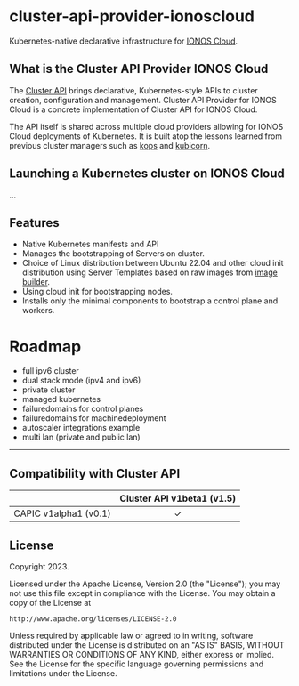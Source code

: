# cluster-api-provider-ionoscloud
Kubernetes-native declarative infrastructure for [IONOS Cloud](ionos_cloud).

## What is the Cluster API Provider IONOS Cloud

The [Cluster API][cluster_api] brings declarative, Kubernetes-style APIs to cluster creation, configuration and management. Cluster API Provider for IONOS Cloud is a concrete implementation of Cluster API for IONOS Cloud.

The API itself is shared across multiple cloud providers allowing for IONOS Cloud deployments of Kubernetes. It is built atop the lessons learned from previous cluster managers such as [kops][kops] and [kubicorn][kubicorn].

## Launching a Kubernetes cluster on IONOS Cloud

...

## Features

* Native Kubernetes manifests and API
* Manages the bootstrapping of Servers on cluster.
* Choice of Linux distribution between Ubuntu 22.04 and other cloud init distribution using Server Templates based on raw images from [image builder](image_builder).
* Using cloud init for bootstrapping nodes.
* Installs only the minimal components to bootstrap a control plane and workers.

# Roadmap

* full ipv6 cluster
* dual stack mode (ipv4 and ipv6)
* private cluster
* managed kubernetes
* failuredomains for control planes
* failuredomains for machinedeployment
* autoscaler integrations example
* multi lan (private and public lan)

---

## Compatibility with Cluster API

|                       | Cluster API v1beta1 (v1.5) |
| :-------------------: | :------------------------: |
| CAPIC v1alpha1 (v0.1) |             ✓              |



## License

Copyright 2023.

Licensed under the Apache License, Version 2.0 (the "License");
you may not use this file except in compliance with the License.
You may obtain a copy of the License at

    http://www.apache.org/licenses/LICENSE-2.0

Unless required by applicable law or agreed to in writing, software
distributed under the License is distributed on an "AS IS" BASIS,
WITHOUT WARRANTIES OR CONDITIONS OF ANY KIND, either express or implied.
See the License for the specific language governing permissions and
limitations under the License.

<!-- References -->
[cluster_api]: https://github.com/kubernetes-sigs/cluster-api
[kops]: https://github.com/kubernetes/kops
[kubicorn]: http://kubicorn.io/
[image_builder]: https://github.com/kubernetes-sigs/image-builder/
[ionos_cloud]: https://ionos.cloud